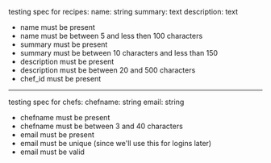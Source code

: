 testing spec for recipes:
name: string
summary: text
description: text

- name must be present
- name must be between 5 and less then 100 characters
- summary must be present
- summary must be between 10 characters and less than 150
- description must be present
- description must be between 20 and 500 characters
- chef_id must be present


-------------------------------------------------------------------

testing spec for chefs:
chefname: string
email: string

- chefname must be present
- chefname must be between 3 and 40 characters
- email must be present
- email must be unique (since we'll use this for logins later)
- email must be valid
